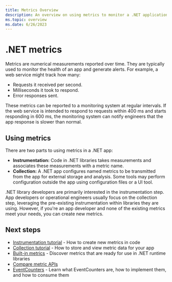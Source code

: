 ```yaml
---
title: Metrics Overview
description: An overview on using metrics to monitor a .NET application
ms.topic: overview
ms.date: 6/26/2023
---
```


# .NET metrics

Metrics are numerical measurements reported over time. They are typically used to monitor the health of an app and generate alerts. For example, a web service might track how many:

* Requests it received per second.
* Milliseconds it took to respond.
* Error responses sent.

These metrics can be reported to a monitoring system at regular intervals. If the web service is intended to respond to requests within 400 ms and starts responding in 600 ms, the monitoring system can notify engineers that the app response is slower than normal.

## Using metrics

There are two parts to using metrics in a .NET app:

* **Instrumentation:** Code in .NET libraries takes measurements and associates these measurements with a metric name.
* **Collection:** A .NET app configures named metrics to be transmitted from the app for external storage and analysis. Some tools may perform configuration outside the app using configuration files or a UI tool.

.NET library developers are primarily interested in the instrumentation step. App developers or operational engineers usually focus on the collection step, leveraging the pre-existing instrumentation within libraries they are using. However, if you're an app developer and none of the existing metrics meet your needs, you can create new metrics.

## Next steps

- [Instrumentation tutorial](metrics-instrumentation.md) - How to create new metrics in code
- [Collection tutorial](metrics-collection.md) - How to store and view metric data for your app
- [Built-in metrics](available-counters.md) - Discover metrics that are ready for use in .NET runtime libraries
- [Compare metric APIs](compare-metric-apis.md)
- [EventCounters](event-counters.md) - Learn what EventCounters are, how to implement them, and how to consume them
